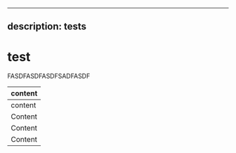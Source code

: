 ***

## description: tests

# test

FASDFASDFASDFSADFASDF

| content |
| ------- |
| content |
| Content |
| Content |
| Content |
